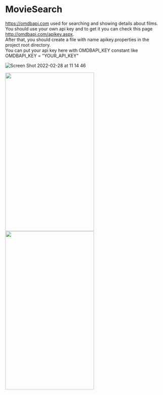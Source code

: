 # MovieSearch

https://omdbapi.com used for searching and showing details about films. <br>
You should use your own api key and to get it you can check this page http://omdbapi.com/apikey.aspx. <br>
After that, you should create a file with name apikey.properties in the project root directory. <br>
You can put your api key here with OMDBAPI_KEY constant like OMDBAPI_KEY = "YOUR_API_KEY"

![Screen Shot 2022-02-28 at 11 14 46](https://user-images.githubusercontent.com/33746502/155948055-9a99573a-9a8a-4360-b4e7-9effde300bd8.png)


<p float="left">
  <img src="https://user-images.githubusercontent.com/33746502/155883043-2b6171b9-5600-4a16-ac4c-a80840b91a08.jpg" width="280" height="500">
  <img src="https://user-images.githubusercontent.com/33746502/155883048-e5ba7b43-ea8a-4b72-adf1-58e4b353fd8d.jpg" width="280" height="500">
</p>  
